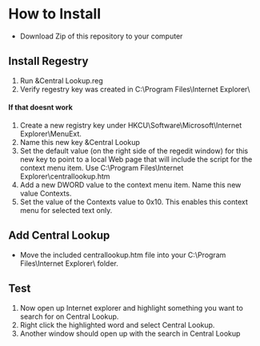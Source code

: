 # How to Install

* Download Zip of this repository to your computer

## Install Regestry
1. Run &Central Lookup.reg
2. Verify regestry key was created in C:\Program Files\Internet Explorer\

#### If that doesnt work

1. Create a new registry key under HKCU\Software\Microsoft\Internet Explorer\MenuExt.
2. Name this new key &Central Lookup
3. Set the default value (on the right side of the regedit window) for this new key to point to a local Web page that will include the script for the context menu item. Use C:\Program Files\Internet Explorer\centrallookup.htm
4. Add a new DWORD value to the context menu item. Name this new value Contexts.
5. Set the value of the Contexts value to 0x10. This enables this context menu for selected text only.

## Add Central Lookup
* Move the included centrallookup.htm file into your C:\Program Files\Internet Explorer\ folder.

## Test
1. Now open up Internet explorer and highlight something you want to search for on Central Lookup.
2. Right click the highlighted word and select Central Lookup.
3. Another window should open up with the search in Central Lookup


